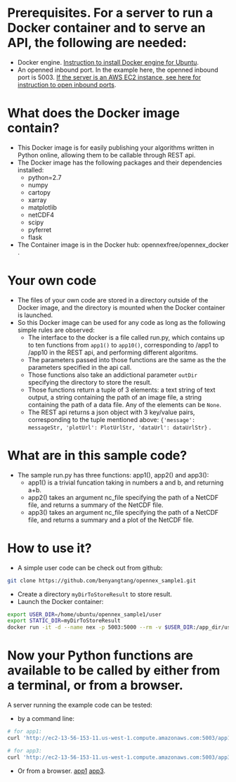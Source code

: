 # Prerequisites. For a server to run a Docker container and to serve an API, the following are needed:
- Docker engine. [Instruction to install Docker engine for Ubuntu](https://docs.docker.com/install/linux/docker-ce/ubuntu/).
- An openned inbound port. In the example here, the openned inbound port is 5003. [If the server is an AWS EC2 instance, see here for instruction to open inbound ports](https://aws.amazon.com/premiumsupport/knowledge-center/connect-http-https-ec2/).

# What does the Docker image contain?
- This Docker image is for easily publishing your algorithms written in Python online, allowing them to be callable through REST api.
- The Docker image has the following packages and their dependencies installed:
  - python=2.7 
  - numpy 
  - cartopy
  - xarray
  - matplotlib
  - netCDF4
  - scipy
  - pyferret
  - flask
- The Container image is in the Docker hub: opennexfree/opennex_docker .
# Your own code
- The files of your own code are stored in a directory outside of the Docker image, and the directory is mounted when the Docker container is launched.
- So this Docker image can be used for any code as long as the following simple rules are observed:
  - The interface to the docker is a file called run.py, which contains up to ten functions from `app1()` to `app10()`, corresponding to /app1 to /app10 in the REST api, and performing different algoritms.
  - The parameters passed into those functions are the same as the the parameters specified in the api call.
  - Those functions also take an addictional parameter `outDir` specifying the directory to store the result.
  - Those functions return a tuple of 3 elements: a text string of text output, a string containing the path of an image file, a string containing the path of a data file. Any of the elements can be `None`.
  - The REST api returns a json object with 3 key/value pairs, corresponding to the tuple mentioned above: `{'message': messageStr, 'plotUrl': PlotUrlStr, 'dataUrl': dataUrlStr}` .

# What are in this sample code?
- The sample run.py has three functions: app1(), app2() and app3():
  - app1() is a trivial funcation taking in numbers a and b, and returning a+b.
  - app2() takes an argument nc_file specifying the path of a NetCDF file, and returns a summary of the NetCDF file.
  - app3() takes an argument nc_file specifying the path of a NetCDF file, and returns a summary and a plot of the NetCDF file.
 
# How to use it?
- A simple user code can be check out from github:
```sh
git clone https://github.com/benyangtang/opennex_sample1.git
```
- Create a directory `myDirToStoreResult` to store result.
- Launch the Docker container:
```sh
export USER_DIR=/home/ubuntu/opennex_sample1/user
export STATIC_DIR=myDirToStoreResult
docker run -it -d --name nex -p 5003:5000 --rm -v $USER_DIR:/app_dir/user -v $STATIC_DIR:/app_dir/user/static opennexfree/opennex_docker:v01 
```
# Now your Python functions are available to be called by either from a terminal, or from a browser.

A server running the example code can be tested:
- by a command line:
```sh
# for app1:
curl 'http://ec2-13-56-153-11.us-west-1.compute.amazonaws.com:5003/app1?a=1&b=10'

# for app3:
curl 'http://ec2-13-56-153-11.us-west-1.compute.amazonaws.com:5003/app3?nc_file=https://podaac-opendap.jpl.nasa.gov:443/opendap/allData/aviso/L4/dynamic_topo_1deg_1mo/zos_AVISO_L4_199210-201012.nc'
```
- Or from a browser. [app1](http://ec2-13-56-153-11.us-west-1.compute.amazonaws.com:5003/app1?a=1&b=100) [app3](http://ec2-13-56-153-11.us-west-1.compute.amazonaws.com:5003/app3?nc_file=https://podaac-opendap.jpl.nasa.gov:443/opendap/allData/aviso/L4/dynamic_topo_1deg_1mo/zos_AVISO_L4_199210-201012.nc).
 

